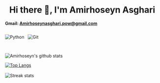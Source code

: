 <h1 align='center'> Hi there 👋, I'm   Amirhoseyn Asghari</h1>




**Gmail: Amirhoseynasghari.pow@gmail.com**

<div style="display: flex;">
 
  <img alt="Python" src="https://img.shields.io/badge/python%20-%2314354C.svg?&style=for-the-badge&logo=python&logoColor=white"/>&nbsp;&nbsp;
  <img alt="Git" src="https://img.shields.io/badge/git%20-%23F05033.svg?&style=for-the-badge&logo=git&logoColor=white"/>&nbsp;&nbsp;



</div>



<br>

![Amirhoseyn's github stats](https://github-readme-stats.vercel.app/api?username=AmirhoseynpowAsghari&show_icons=true&theme=gotham) <br>

[![Top Langs](https://github-readme-stats.vercel.app/api/top-langs/?username=AmirhoseynpowAsghari&theme=gotham&layout=compact)](https://github.com/AmirhoseynpowAsghari/AmirhoseynpowAsghari)
<br><br>
  ![Streak stats](https://github-readme-streak-stats.herokuapp.com/?user=AmirhoseynpowAsghari&show_icons=true&theme=tokyonight) 



